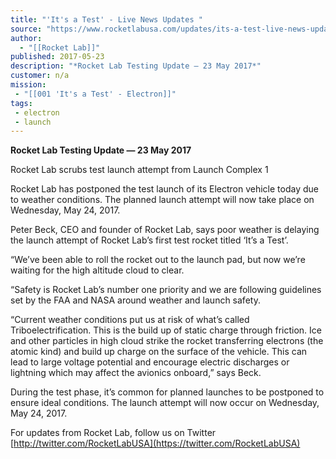 ```yaml
---
title: "'It's a Test' - Live News Updates "
source: "https://www.rocketlabusa.com/updates/its-a-test-live-news-updates-2/"
author:
  - "[[Rocket Lab]]"
published: 2017-05-23
description: "*Rocket Lab Testing Update ― 23 May 2017*"
customer: n/a
mission:
 - "[[001 'It's a Test' - Electron]]"
tags:
 - electron
 - launch
---
```

**Rocket Lab Testing Update ― 23 May 2017**

Rocket Lab scrubs test launch attempt from Launch Complex 1

Rocket Lab has postponed the test launch of its Electron vehicle today due to weather conditions. The planned launch attempt will now take place on Wednesday, May 24, 2017.

Peter Beck, CEO and founder of Rocket Lab, says poor weather is delaying the launch attempt of Rocket Lab’s first test rocket titled ‘It’s a Test’.

“We’ve been able to roll the rocket out to the launch pad, but now we’re waiting for the high altitude cloud to clear.

“Safety is Rocket Lab’s number one priority and we are following guidelines set by the FAA and NASA around weather and launch safety.

“Current weather conditions put us at risk of what’s called Triboelectrification. This is the build up of static charge through friction. Ice and other particles in high cloud strike the rocket transferring electrons (the atomic kind) and build up charge on the surface of the vehicle. This can lead to large voltage potential and encourage electric discharges or lightning which may affect the avionics onboard,” says Beck.

During the test phase, it’s common for planned launches to be postponed to ensure ideal conditions. The launch attempt will now occur on Wednesday, May 24, 2017.

For updates from Rocket Lab, follow us on Twitter [http://twitter.com/RocketLabUSA](https://twitter.com/RocketLabUSA)